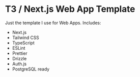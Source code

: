 # T3 / Next.js Web App Template

Just the template I use for Web Apps. Includes:

- Next.js
- Tailwind CSS
- TypeScript
- ESLint
- Prettier
- Drizzle
- Auth.js
- PostgreSQL ready
